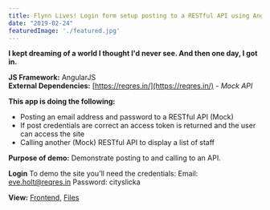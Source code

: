 ```yaml
---
title: Flynn Lives! Login form setup posting to a RESTful API using AngularJS
date: "2019-02-24"
featuredImage: './featured.jpg'
---
```


**I kept dreaming of a world I thought I'd never see. And then one day, I got in.**

**JS Framework:** AngularJS<br>
**External Dependencies:** [https://reqres.in/](https://reqres.in/) *- Mock API*

**This app is doing the following:**

- Posting an email address and password to a RESTful API (Mock)
- If post credentials are correct an access token is returned and the user can access the site
- Calling another (Mock) RESTful API to display a list of staff


**Purpose of demo:** Demonstrate posting to and calling to an API.

**Login**
To demo the site you'll need the credentials:
Email: eve.holt@reqres.in
Password: cityslicka

**View:** [Frontend](https://encom-login.davidthomas.tech "See the front end in action"), [Files](https://github.com/RepublicOfDavid/encom-login-development "Go to my Github")